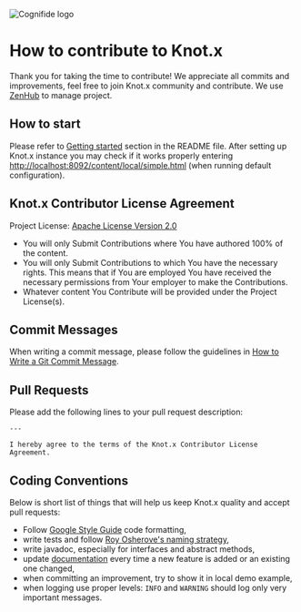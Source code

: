 ![Cognifide logo](http://cognifide.github.io/images/cognifide-logo.png)

# How to contribute to Knot.x
Thank you for taking the time to contribute!
We appreciate all commits and improvements, feel free to join Knot.x community and contribute.
We use [ZenHub](https://www.zenhub.com/) to manage project.

## How to start
Please refer to [Getting started](https://github.com/Cognifide/knotx#getting-started) section in the README file.
After setting up Knot.x instance you may check if it works properly entering [http://localhost:8092/content/local/simple.html](http://localhost:8092/content/local/simple.html) (when running default configuration).

## Knot.x Contributor License Agreement
Project License: [Apache License Version 2.0](https://github.com/Cognifide/knotx/blob/master/LICENSE)
- You will only Submit Contributions where You have authored 100% of the content.
- You will only Submit Contributions to which You have the necessary rights. This means that if You are employed You have received the necessary permissions from Your employer to make the Contributions.
- Whatever content You Contribute will be provided under the Project License(s).

## Commit Messages
When writing a commit message, please follow the guidelines in [How to Write a Git Commit Message](http://chris.beams.io/posts/git-commit/).

## Pull Requests
Please add the following lines to your pull request description:

```
---

I hereby agree to the terms of the Knot.x Contributor License Agreement.
```

## Coding Conventions
Below is short list of things that will help us keep Knot.x quality and accept pull requests:
- Follow [Google Style Guide](https://github.com/google/styleguide) code formatting,
- write tests and follow [Roy Osherove's naming strategy](http://osherove.com/blog/2005/4/3/naming-standards-for-unit-tests.html),
- write javadoc, especially for interfaces and abstract methods,
- update [documentation](https://github.com/Cognifide/knotx/blob/master/README.md) every time a new feature is added or an existing one changed,
- when committing an improvement, try to show it in local demo example,
- when logging use proper levels: `INFO` and `WARNING` should log only very important messages. 
